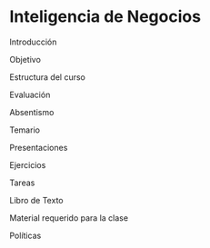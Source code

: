 # Inteligencia de Negocios

Introducción

Objetivo

Estructura del curso

Evaluación

Absentismo

Temario

Presentaciones

Ejercicios

Tareas

Libro de Texto

Material requerido para la clase

Políticas
